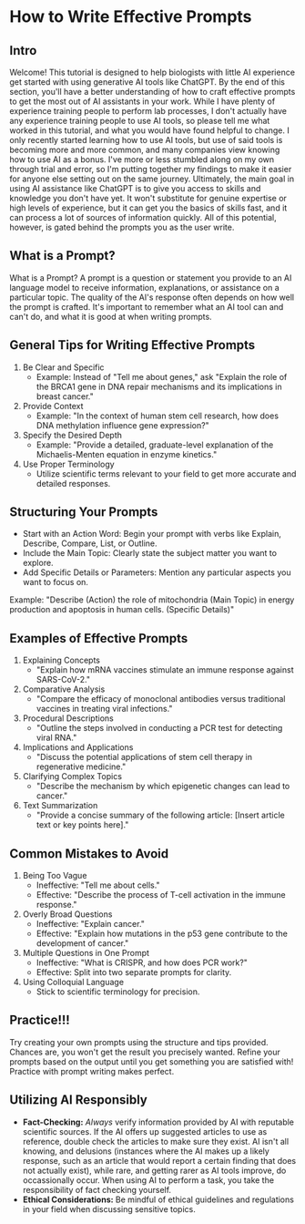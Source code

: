 # How to Write Effective Prompts
## Intro
Welcome! This tutorial is designed to help biologists with little AI experience get started with using generative AI tools like ChatGPT. 
By the end of this section, you'll have a better understanding of how to craft effective prompts to get the most out of AI assistants in your work.
While I have plenty of experience training people to perform lab processes, I don't actually have any experience training people to use AI tools, 
so please tell me what worked in this tutorial, and what you would have found helpful to change. I only recently started learning how to use AI tools,
but use of said tools is becoming more and more common, and many companies view knowing how to use AI as a bonus. I've more or less stumbled along on my 
own through trial and error, so I'm putting together my findings to make it easier for anyone else setting out on the same journey. Ultimately, the main
goal in using AI assistance like ChatGPT is to give you access to skills and knowledge you don't have yet. It won't substitute for genuine expertise or high
levels of experience, but it can get you the basics of skills fast, and it can process a lot of sources of information quickly. All of this potential, however,
is gated behind the prompts you as the user write.

## What is a Prompt?
What is a Prompt?
A prompt is a question or statement you provide to an AI language model to receive information, explanations, or assistance on a particular topic. 
The quality of the AI's response often depends on how well the prompt is crafted. It's important to remember what an AI tool can and can't do, and what
it is good at when writing prompts.

## General Tips for Writing Effective Prompts
1. Be Clear and Specific
    * Example: Instead of "Tell me about genes," ask "Explain the role of the BRCA1 gene in DNA repair mechanisms and its implications in breast cancer."
2. Provide Context
    * Example: "In the context of human stem cell research, how does DNA methylation influence gene expression?"
3. Specify the Desired Depth
    * Example: "Provide a detailed, graduate-level explanation of the Michaelis-Menten equation in enzyme kinetics."
4. Use Proper Terminology
    * Utilize scientific terms relevant to your field to get more accurate and detailed responses.

## Structuring Your Prompts
* Start with an Action Word: Begin your prompt with verbs like Explain, Describe, Compare, List, or Outline.
* Include the Main Topic: Clearly state the subject matter you want to explore.
* Add Specific Details or Parameters: Mention any particular aspects you want to focus on.

Example: "Describe (Action) the role of mitochondria (Main Topic) in energy production and apoptosis in human cells. (Specific Details)"

## Examples of Effective Prompts
1. Explaining Concepts
    * "Explain how mRNA vaccines stimulate an immune response against SARS-CoV-2."
2. Comparative Analysis
    * "Compare the efficacy of monoclonal antibodies versus traditional vaccines in treating viral infections."
3. Procedural Descriptions
    * "Outline the steps involved in conducting a PCR test for detecting viral RNA."
4. Implications and Applications
    * "Discuss the potential applications of stem cell therapy in regenerative medicine."
5. Clarifying Complex Topics
    * "Describe the mechanism by which epigenetic changes can lead to cancer."
6. Text Summarization
    * "Provide a concise summary of the following article: [Insert article text or key points here]."

## Common Mistakes to Avoid
1. Being Too Vague
    * Ineffective: "Tell me about cells."
    * Effective: "Describe the process of T-cell activation in the immune response."
2. Overly Broad Questions
    * Ineffective: "Explain cancer."
    * Effective: "Explain how mutations in the p53 gene contribute to the development of cancer."
3. Multiple Questions in One Prompt
    * Ineffective: "What is CRISPR, and how does PCR work?"
    * Effective: Split into two separate prompts for clarity.
4. Using Colloquial Language
    * Stick to scientific terminology for precision.

## Practice!!!
Try creating your own prompts using the structure and tips provided. Chances are, you won't get the result you precisely wanted. Refine your prompts based on the output until you get something you are satisfied with! Practice with prompt writing makes perfect. 

## Utilizing AI Responsibly
* **Fact-Checking:** *Always* verify information provided by AI with reputable scientific sources. If the AI offers up suggested articles to use as reference, double check the articles to make sure they exist. AI isn't all knowing, and delusions (instances where the AI makes up a likely response, such as an article that would report a certain finding that does not actually exist), while rare, and getting rarer as AI tools improve, do occassionally occur. When using AI to perform a task, you take the responsibility of fact checking yourself.
* **Ethical Considerations:** Be mindful of ethical guidelines and regulations in your field when discussing sensitive topics.

